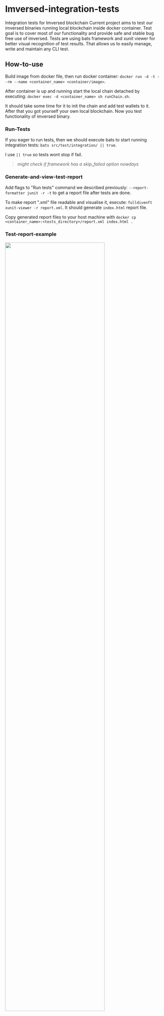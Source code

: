 # Imversed-integration-tests
Integration tests for Imversed blockchain
Current project aims to test our imversed binaries running local blockchain inside docker container.
Test goal is to cover most of our functionality and provide safe and stable bug free use of imversed.
Tests are using bats framework and xunit viewer for better visual recognition of test results. 
That allows us to easily manage, write and maintain any CLI test.

## How-to-use
Build image from docker file, then run docker container:
`docker run -d -t --rm --name <container_name> <container/image>`.

After container is up and running start the local chain detached by executing:
`docker exec -d <container_name> sh runChain.sh`.

It should take some time for it to init the chain and add test wallets to it.
After that you got yourself your own local blockchain. Now you test functionality of imversed binary.

### Run-Tests
If you eager to run tests, then we should execute bats to start running integration tests:
`bats src/test/integration/ || true`.

I use `|| true` so tests wont stop if fail.
>*might check if framework has a skip_failed option nowdays*
>
### Generate-and-view-test-report
Add flags to "Run tests" command we described previously:
`--report-formatter junit -r -t` to get a report file after tests are done.

To make report ".xml" file readable and visualise it, execute: `fulldivenft xunit-viewer -r report.xml`.
It should generate `index.html` report file.

Copy generated report files to your host machine with `docker cp <container_name>:<tests_directory>/report.xml index.html .`

### Test-report-example

<img src=https://user-images.githubusercontent.com/71702772/176718783-63a16a2d-3068-40fd-aedb-431bab653a45.png width=80%>
